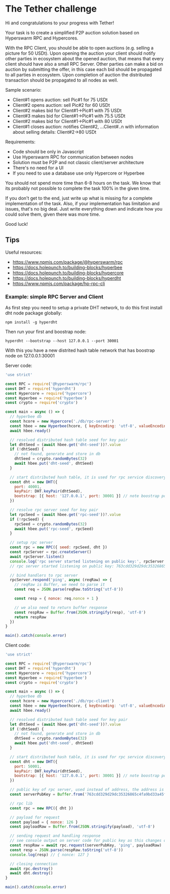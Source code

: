 # The Tether challenge

Hi and congratulations to your progress with Tether!

Your task is to create a simplified P2P auction solution based on Hyperswarm RPC and Hypercores.

With the RPC Client, you should be able to open auctions (e.g. selling a picture for 50 USDt). Upon opening the auction 
your client should notify other parties in ecosystem about the opened auction, that means that every client should 
have also a small RPC Server. Other parties can make a bid on auction by submitting the offer, in this case each bid
should be propagated to all parties in ecosystem. Upon completion of auction the distributed transaction should be 
propagated to all nodes as well.

Sample scenario:
- Client#1 opens auction: sell Pic#1 for 75 USDt
- Client#2 opens auction: sell Pic#2 for 60 USDt
- Client#2 makes bid for Client#1->Pic#1 with 75 USDt
- Client#3 makes bid for Client#1->Pic#1 with 75.5 USDt
- Client#2 makes bid for Client#1->Pic#1 with 80 USDt
- Client#1 closes auction: notifies Client#2, ...Client#..n with information about selling details: Client#2->80 USDt

Requirements:
- Code should be only in Javascript
- Use Hyperswarm RPC for communication between nodes
- Solution must be P2P and not classic client/server architecture
- There's no need for a UI
- If you need to use a database use only Hypercore or Hyperbee

You should not spend more time than 6-8 hours on the task. We know that its probably not possible to complete the task 100% in the given time.

If you don't get to the end, just write up what is missing for a complete implementation of the task. Also, if your implementation has limitation and issues, that's no big deal. Just write everything down and indicate how you could solve them, given there was more time.

Good luck!

## Tips

Useful resources:
- https://www.npmjs.com/package/@hyperswarm/rpc
- https://docs.holepunch.to/building-blocks/hyperbee
- https://docs.holepunch.to/building-blocks/hypercore
- https://docs.holepunch.to/building-blocks/hyperdht
- https://www.npmjs.com/package/hp-rpc-cli

### Example: simple RPC Server and Client

As first step you need to setup a private DHT network, to do this first install dht node package globally:
```
npm install -g hyperdht
```
Then run your first and boostrap node:
```
hyperdht --bootstrap --host 127.0.0.1 --port 30001
```

With this you have a new distrited hash table network that has boostrap node on 127.0.0.1:30001

Server code:
```js
'use strict'

const RPC = require('@hyperswarm/rpc')
const DHT = require('hyperdht')
const Hypercore = require('hypercore')
const Hyperbee = require('hyperbee')
const crypto = require('crypto')

const main = async () => {
  // hyperbee db
  const hcore = new Hypercore('./db/rpc-server')
  const hbee = new Hyperbee(hcore, { keyEncoding: 'utf-8', valueEncoding: 'binary' })
  await hbee.ready()

  // resolved distributed hash table seed for key pair
  let dhtSeed = (await hbee.get('dht-seed'))?.value
  if (!dhtSeed) {
    // not found, generate and store in db
    dhtSeed = crypto.randomBytes(32)
    await hbee.put('dht-seed', dhtSeed)
  }

  // start distributed hash table, it is used for rpc service discovery
  const dht = new DHT({
    port: 40001,
    keyPair: DHT.keyPair(dhtSeed),
    bootstrap: [{ host: '127.0.0.1', port: 30001 }] // note boostrap points to dht that is started via cli
  })

  // resolve rpc server seed for key pair
  let rpcSeed = (await hbee.get('rpc-seed'))?.value
  if (!rpcSeed) {
    rpcSeed = crypto.randomBytes(32)
    await hbee.put('rpc-seed', rpcSeed)
  }

  // setup rpc server
  const rpc = new RPC({ seed: rpcSeed, dht })
  const rpcServer = rpc.createServer()
  await rpcServer.listen()
  console.log('rpc server started listening on public key:', rpcServer.publicKey.toString('hex'))
  // rpc server started listening on public key: 763cdd329d29dc35326865c4fa9bd33a45fdc2d8d2564b11978ca0d022a44a19

  // bind handlers to rpc server
  rpcServer.respond('ping', async (reqRaw) => {
    // reqRaw is Buffer, we need to parse it
    const req = JSON.parse(reqRaw.toString('utf-8'))

    const resp = { nonce: req.nonce + 1 }

    // we also need to return buffer response
    const respRaw = Buffer.from(JSON.stringify(resp), 'utf-8')
    return respRaw
  })
}

main().catch(console.error)
```

Client code:
```js
'use strict'

const RPC = require('@hyperswarm/rpc')
const DHT = require('hyperdht')
const Hypercore = require('hypercore')
const Hyperbee = require('hyperbee')
const crypto = require('crypto')

const main = async () => {
  // hyperbee db
  const hcore = new Hypercore('./db/rpc-client')
  const hbee = new Hyperbee(hcore, { keyEncoding: 'utf-8', valueEncoding: 'binary' })
  await hbee.ready()

  // resolved distributed hash table seed for key pair
  let dhtSeed = (await hbee.get('dht-seed'))?.value
  if (!dhtSeed) {
    // not found, generate and store in db
    dhtSeed = crypto.randomBytes(32)
    await hbee.put('dht-seed', dhtSeed)
  }

  // start distributed hash table, it is used for rpc service discovery
  const dht = new DHT({
    port: 50001,
    keyPair: DHT.keyPair(dhtSeed),
    bootstrap: [{ host: '127.0.0.1', port: 30001 }] // note boostrap points to dht that is started via cli
  })

  // public key of rpc server, used instead of address, the address is discovered via dht
  const serverPubKey = Buffer.from('763cdd329d29dc35326865c4fa9bd33a45fdc2d8d2564b11978ca0d022a44a19', 'hex')

  // rpc lib
  const rpc = new RPC({ dht })

  // payload for request
  const payload = { nonce: 126 }
  const payloadRaw = Buffer.from(JSON.stringify(payload), 'utf-8')

  // sending request and handling response
  // see console output on server code for public key as this changes on different instances
  const respRaw = await rpc.request(serverPubKey, 'ping', payloadRaw)
  const resp = JSON.parse(respRaw.toString('utf-8'))
  console.log(resp) // { nonce: 127 }

  // closing connection
  await rpc.destroy()
  await dht.destroy()
}

main().catch(console.error)
```
